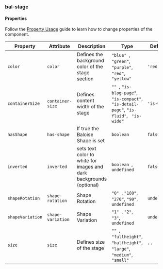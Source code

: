 ### bal-stage
 
#### Properties

Follow the [Property Usage](https://design.baloise.dev/?path=/docs/implementation-property--page) guide to learn how to change properties of the component.

| Property         | Attribute         | Description                                                         | Type                                                                                            | Default     |
| ---------------- | ----------------- | ------------------------------------------------------------------- | ----------------------------------------------------------------------------------------------- | ----------- |
| `color`          | `color`           | Defines the background color of the stage section                   | `"blue" `, ` "green" `, ` "purple" `, ` "red" `, ` "yellow"`                                    | `'red'`     |
| `containerSize`  | `container-size`  | Defines content width of the stage                                  | `"" `, ` "is-blog-page" `, ` "is-compact" `, ` "is-detail-page" `, ` "is-fluid" `, ` "is-wide"` | `'is-wide'` |
| `hasShape`       | `has-shape`       | If true the Baloise Shape is set                                    | `boolean`                                                                                       | `false`     |
| `inverted`       | `inverted`        | sets text color to white for images and dark backgrounds (optional) | `boolean `, ` undefined`                                                                        | `false`     |
| `shapeRotation`  | `shape-rotation`  | Shape Rotation                                                      | `"0" `, ` "180" `, ` "270" `, ` "90" `, ` undefined`                                            | `undefined` |
| `shapeVariation` | `shape-variation` | Shape Variation                                                     | `"1" `, ` "2" `, ` "3" `, ` undefined`                                                          | `undefined` |
| `size`           | `size`            | Defines size of the stage                                           | `"" `, ` "fullheight" `, ` "halfheight" `, ` "large" `, ` "medium" `, ` "small"`                | `''`        |


 